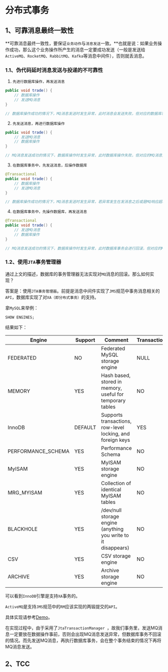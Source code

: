 # 分布式事务



## 1、可靠消息最终一致性

**可靠消息最终一致性，要保证`业务动作`与`消息发送`一致。**也就是说：如果业务操作成功，那么这个业务操作所产生的消息一定要成功发送（一般是发送给`ActiveMQ`、`RocketMQ`、`RabbitMQ`、`Kafka`等消息中间件），否则就丢消息。

### 1.1、伪代码延时消息发送与投递的不可靠性

1. `先进行数据库操作，再发送消息`
```java
public void trade() {
    // 数据库操作
    // 发送MQ消息
}

// 数据库操作成功的情况下，MQ消息发送时发生异常，此时消息会发送失败，但对应的数据库事务无法回滚
```
2. `先发送消息，再进行数据库操作`
```java
public void trade() {
    // 发送MQ消息
    // 数据库操作
}

// MQ消息发送成功的情况下，数据库操作时发生异常，此时数据库操作失败，但对应的MQ消息无法回滚
```
3. `在数据库事务中，先发送消息，后操作数据库`
```java
@Transactional
public void trade() {
    // 数据库操作
    // 发送MQ消息
}

// 数据库操作成功的情况下，MQ消息发送时发生异常，若异常发生在发消息之后或是MQ响应超时的异常，则对应的消息是可以成功发送的，但对应的数据库事务会发生回滚。
```
4. `在数据库事务中，先操作数据库，再发送消息`
```java
@Transactional
public void trade() {
    // 发送MQ消息
    // 数据库操作
}

// MQ消息发送成功的情况下，数据库操作时发生异常，此时数据库事务会进行回滚，但对应的MQ消息无法回滚，原因：数据库事务管理器并不能回滚MQ消息
```

### 1.2、使用`JTA`事务管理器

通过上文的描述，数据库的事务管理器无法实现对`MQ`消息的回滚。那么如何实现？

答案是：使用`JTA事务管理器`。前提是消息中间件实现了`JMS`规范中事务消息相关的`API`，数据库实现了对`XA（即分布式事务）`的支持。

拿`MySQL`来举例：

```mysql
SHOW ENGINES;
```
结果如下：

| Engine             | Support | Comment                                                        | Transactions | XA   | Savepoints |
|--------------------|---------|----------------------------------------------------------------|--------------|------|------------|
| FEDERATED          | NO      | Federated MySQL storage engine                                 | NULL         | NULL | NULL       |
| MEMORY             | YES     | Hash based, stored in memory, useful for temporary tables      | NO           | NO   | NO         |
| InnoDB             | DEFAULT | Supports transactions, row-level locking, and foreign keys     | YES          | YES  | YES        |
| PERFORMANCE_SCHEMA | YES     | Performance Schema                                             | NO           | NO   | NO         |
| MyISAM             | YES     | MyISAM storage engine                                          | NO           | NO   | NO         |
| MRG_MYISAM         | YES     | Collection of identical MyISAM tables                          | NO           | NO   | NO         |
| BLACKHOLE          | YES     | /dev/null storage engine (anything you write to it disappears) | NO           | NO   | NO         |
| CSV                | YES     | CSV storage engine                                             | NO           | NO   | NO         |
| ARCHIVE            | YES     | Archive storage engine                                         | NO           | NO   | NO         |

可以看到`InnoDB`引擎是支持`XA`事务的。

`ActiveMQ`是支持`JMS`规范中的`RM`应该实现的两锻提交的`API`。

具体实现请参考[Demo](https://github.com/fuyongde/goku/tree/master/atomikos-demo)。

在实现过程中，由于采用了`JtaTransactionManager `，故我们事务里，发送MQ消息一定要放在数据操作事前，否则会出现MQ消息发送异常，但数据库事务不回滚的情况。而先发送MQ消息，再执行数据库事务，会在整个事务结束的情况下再将MQ消息发送。


## 2、TCC


